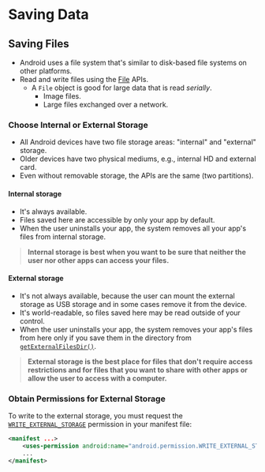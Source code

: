 # Saving Data
## Saving Files
- Android uses a file system that's similar to disk-based file systems on other platforms.
- Read and write files using the [File](http://developer.android.com/reference/java/io/File.html) APIs.
	- A `File` object is good for large data that is read *serially*.
		- Image files.
		- Large files exchanged over a network.

### Choose Internal or External Storage
- All Android devices have two file storage areas: "internal" and "external" storage.
- Older devices have two physical mediums, e.g., internal HD and external card.
- Even without removable storage, the APIs are the same (two partitions).

#### Internal storage
- It's always available.
- Files saved here are accessible by only your app by default.
- When the user uninstalls your app, the system removes all your app's files from internal storage.
>**Internal storage is best when you want to be sure that neither the user nor other apps can access your files.**

#### External storage
- It's not always available, because the user can mount the external storage as USB storage and in some cases remove it from the device.
- It's world-readable, so files saved here may be read outside of your control.
- When the user uninstalls your app, the system removes your app's files from here only if you save them in the directory from [`getExternalFilesDir()`](http://developer.android.com/reference/android/content/Context.html#getExternalFilesDir(java.lang.String)).
> **External storage is the best place for files that don't require access restrictions and for files that you want to share with other apps or allow the user to access with a computer.**

### Obtain Permissions for External Storage
To write to the external storage, you must request the [`WRITE_EXTERNAL_STORAGE`](http://developer.android.com/reference/android/Manifest.permission.html#WRITE_EXTERNAL_STORAGE) permission in your manifest file:
```xml
<manifest ...>
    <uses-permission android:name="android.permission.WRITE_EXTERNAL_STORAGE"/>
    ...
</manifest>
```


